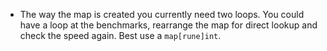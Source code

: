 - The way the map is created you currently need two loops. You could have a loop at the benchmarks,
  rearrange the map for direct lookup and check the speed again. Best use a `map[rune]int`.